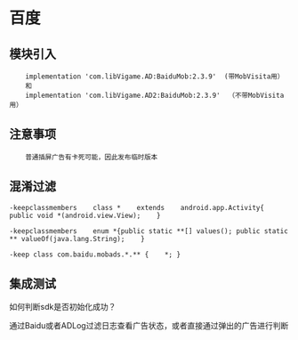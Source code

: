 # 百度

## 模块引入

```text
    implementation 'com.libVigame.AD:BaiduMob:2.3.9'  (带MobVisita用）
    和
    implementation 'com.libVigame.AD2:BaiduMob:2.3.9'  （不带MobVisita用）
```

## 注意事项

```text
    普通插屏广告有卡死可能，因此发布临时版本
```

## 混淆过滤

```text
-keepclassmembers    class *    extends    android.app.Activity{ public void *(android.view.View);    }

-keepclassmembers    enum *{public static **[] values(); public static ** valueOf(java.lang.String);    }

-keep class com.baidu.mobads.*.** {    *; }
```

## 集成测试

如何判断sdk是否初始化成功？

通过Baidu或者ADLog过滤日志查看广告状态，或者直接通过弹出的广告进行判断

